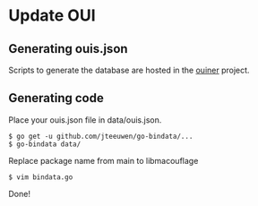 # Update OUI

## Generating ouis.json
Scripts to generate the database are hosted in the [ouiner](https://github.com/snowhigh/ouiner) project.

## Generating code
Place your ouis.json file in data/ouis.json.

```
$ go get -u github.com/jteeuwen/go-bindata/...
$ go-bindata data/
```
Replace package name from main to libmacouflage
```
$ vim bindata.go
```
Done!
